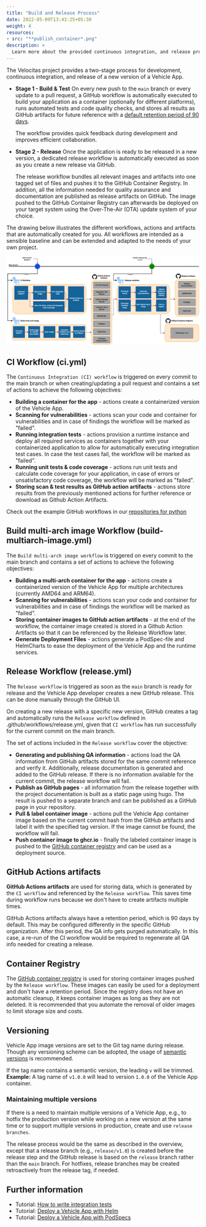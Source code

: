 ```yaml
---
title: "Build and Release Process"
date: 2022-05-09T13:43:25+05:30
weight: 4
resources:
- src: "**publish_container*.png"
description: >
  Learn more about the provided continuous integration, and release process of a Vehicle App.
---
```


The Velocitas project provides a two-stage process for development, continuous integration, and release of a new version of a Vehicle App.

- **Stage 1 - Build & Test**
  On every new push to the `main` branch or every update to a pull request, a GitHub workflow is automatically executed to build your application as a container (optionally for different platforms), runs automated tests and code quality checks, and stores all results as GitHub artifacts for future reference with a [default retention period of 90 days](https://docs.github.com/en/organizations/managing-organization-settings/configuring-the-retention-period-for-github-actions-artifacts-and-logs-in-your-organization).

  The workflow provides quick feedback during development and improves efficient collaboration.

- **Stage 2 - Release**
  Once the application is ready to be released in a new version, a dedicated release workflow is automatically executed as soon as you create a new release via GitHub.

  The release workflow bundles all relevant images and artifacts into one tagged set of files and pushes it to the GitHub Container Registry. In addition, all the information needed for quality assurance and documentation are published as release artifacts on GitHub. The image pushed to the GitHub Container Registry can afterwards be deployed on your target system using the Over-The-Air (OTA) update system of your choice.

The drawing below illustrates the different workflows, actions and artifacts that are automatically created for you. All workflows are intended as a sensible baseline and can be extended and adapted to the needs of your own project.

![Workflows](./publish_container.png)

## CI Workflow (ci.yml)

The `Continuous Integration (CI) workflow` is triggered on every commit to the main branch or when creating/updating a pull request and contains a set of actions to achieve the following objectives:

- **Building a container for the app** - actions create a containerized version of the Vehicle App.
- **Scanning for vulnerabilities** - actions scan your code and container for vulnerabilities and in case of findings the workflow will be marked as "failed".
- **Running integration tests** - actions provision a runtime instance and deploy all required services as containers together with your containerized application to allow for automatically executing integration test cases. In case the test cases fail, the workflow will be marked as "failed".
- **Running unit tests & code coverage** - actions run unit tests and calculate code coverage for your application, in case of errors or unsatisfactory code coverage, the workflow will be marked as "failed".
- **Storing scan & test results as GitHub action artifacts** - actions store results from the previously mentioned actions for further reference or download as Github Action Artifacts.

Check out the example GitHub workflows in our [repositories for python](https://github.com/eclipse-velocitas/vehicle-app-python-template/blob/main/.github/workflows/ci.yml)

## Build multi-arch image Workflow (build-multiarch-image.yml)

The `Build multi-arch image workflow` is triggered on every commit to the main branch and contains a set of actions to achieve the following objectives:

- **Building a multi-arch container for the app** - actions create a containerized version of the Vehicle App for multiple architectures (currently AMD64 and ARM64).
- **Scanning for vulnerabilities** - actions scan your code and container for vulnerabilities and in case of findings the workflow will be marked as "failed".
- **Storing container images to GitHub action artifacts** - at the end of the workflow, the container image created is stored in a Github Action Artifacts so that it can be referenced by the Release Workflow later.
- **Generate Deployment Files** - actions generate a PodSpec-file and HelmCharts to ease the deployment of the Vehicle App and the runtime services.

## Release Workflow (release.yml)

The `Release workflow` is triggered as soon as the `main` branch is ready for release and the Vehicle App developer creates a new GitHub release. This can be done manually through the GitHub UI.

On creating a new release with a specific new version, GitHub creates a tag and automatically runs the `Release workflow` defined in .github/workflows/release.yml, given that `CI workflow` has run successfully for the current commit on the main branch.

The set of actions included in the `Release workflow` cover the objective:

- **Generating and publishing QA information** - actions load the QA information from GitHub artifacts stored for the same commit reference and verify it. Additionally, release documentation is generated and added to the GitHub release. If there is no information available for the current commit, the release workflow will fail.
- **Publish as GitHub pages** - all information from the release together with the project documentation is built as a static page using hugo. The result is pushed to a separate branch and can be published as a GitHub page in your repository.
- **Pull & label container image** - actions pull the Vehicle App container image based on the current commit hash from the GitHub artifacts and label it with the specified tag version. If the image cannot be found, the workflow will fail.
- **Push container image to ghcr.io** - finally the labeled container image is pushed to the [GitHub container registry](ghcr.io) and can be used as a deployment source.

## GitHub Actions artifacts

**GitHub Actions artifacts** are used for storing data, which is generated by the `CI workflow` and referenced by the `Release workflow`. This saves time during workflow runs because we don't have to create artifacts multiple times.

GitHub Actions artifacts always have a retention period, which is 90 days by default. This may be configured differently in the specific GitHub organization. After this period, the QA info gets purged automatically. In this case, a re-run of the CI workflow would be required to regenerate all QA info needed for creating a release.

## Container Registry

The [GitHub container registry](ghcr.io) is used for storing container images pushed by the `Release workflow`. These images can easily be used for a deployment and don't have a retention period.
Since the registry does not have an automatic cleanup, it keeps container images as long as they are not deleted. It is recommended that you automate the removal of older images to limit storage size and costs.

## Versioning

Vehicle App image versions are set to the Git tag name during release. Though any versioning scheme can be adopted, the usage of [semantic versions](https://semver.org/) is recommended.

If the tag name contains a semantic version, the leading `v` will be trimmed.
**Example:** A tag name of `v1.0.0` will lead to version `1.0.0` of the Vehicle App container.

### Maintaining multiple versions

If there is a need to maintain multiple versions of a Vehicle App, e.g., to hotfix the production version while working on a new version at the same time or to support multiple versions in production, create and use `release branches`.

The release process would be the same as described in the overview, except that a release branch (e.g., `release/v1.0`) is created before the release step and the GitHub release is based on the `release` branch rather than the `main` branch. For hotfixes, release branches may be created retroactively from the release tag, if needed.

## Further information

- Tutorial: [How to write integration tests](/docs/tutorials/integration_tests)
- Tutorial: [Deploy a Vehicle App with Helm](/docs/tutorials/tutorial_how_to_deploy_a_vehicle_app_with_helm)
- Tutorial: [Deploy a Vehicle App with PodSpecs](/docs/tutorials/tutorial_how_to_deploy_a_vehicle_app_with_podspecs)
